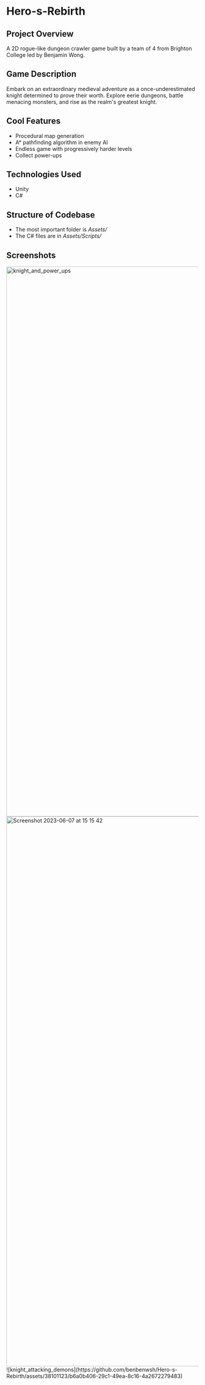 # Hero-s-Rebirth

## Project Overview
A 2D rogue-like dungeon crawler game built by a team of 4 from Brighton College led by Benjamin Wong. 

## Game Description
Embark on an extraordinary medieval adventure as a once-underestimated knight determined to prove their worth. Explore eerie dungeons, battle menacing monsters, and rise as the realm's greatest knight.

## Cool Features
- Procedural map generation
- A* pathfinding algorithm in enemy AI
- Endless game with progressively harder levels
- Collect power-ups

## Technologies Used
- Unity
- C#

## Structure of Codebase
- The most important folder is *Assets/*
- The C# files are in *Assets/Scripts/*


## Screenshots
<img width="1440" alt="knight_and_power_ups" src="https://github.com/benbenwsh/Hero-s-Rebirth/assets/38101123/6c2f4e46-c19e-44f2-8cc4-af33367596e2">
<img width="1440" alt="Screenshot 2023-06-07 at 15 15 42" src="[https://github.com/benbenwsh/Hero-s-Rebirth/assets/38101123/be00ecf8-93af-4b43-9ef7-ea4ab7346b33](https://github.com/benbenwsh/Hero-s-Rebirth/assets/38101123/b6a0b406-29c1-49ea-8c16-4a2672279483)">
![knight_attacking_demons](https://github.com/benbenwsh/Hero-s-Rebirth/assets/38101123/b6a0b406-29c1-49ea-8c16-4a2672279483)
